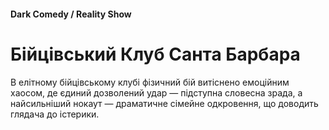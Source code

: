 #### Dark Comedy / Reality Show

# Бійцівський Клуб Санта Барбара

В елітному бійцівському клубі фізичний бій витіснено емоційним хаосом, де єдиний дозволений удар — підступна словесна зрада, а найсильніший нокаут — драматичне сімейне одкровення, що доводить глядача до істерики.
